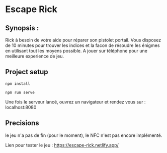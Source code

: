 # Escape Rick
## Synopsis :
Rick à besoin de votre aide pour réparer son pistolet portail.
Vous disposez de 10 minutes pour trouver les indices et la facon de résoudre les énigmes en utilisant tout les moyens possible.
A jouer sur téléphone pour une meilleure experience de jeu.

## Project setup
```
npm install
```
```
npm run serve
```
Une fois le serveur lancé, ouvrez un navigateur et rendez vous sur : localhost:8080

## Precisions
le jeu n'a pas de fin (pour le moment), le NFC n'est pas encore implémenté.

Lien pour tester le jeu : https://escape-rick.netlify.app/
